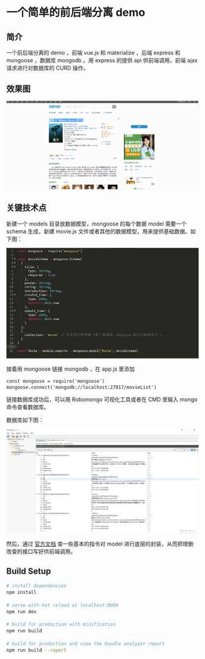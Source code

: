 # 一个简单的前后端分离 demo

## 简介
一个前后端分离的 demo ，前端 vue.js 和 materialize ，后端 express 和 mongoose ，数据库 mongodb 。用 express 的提供 api 供前端调用，前端 ajax 请求进行对数据库的 CURD 操作。

## 效果图

![demo](./demo/demo.gif)

## 关键技术点
新建一个 models 目录放数据模型，mongoose 的每个数据 model 需要一个 schema 生成，新建 movie.js 文件或者其他的数据模型，用来提供基础数据。如下图：

![note](./demo/note.png)

接着用 mongoose 链接 mongodb ，在 app.js 里添加

    const mongoose = require('mongoose')
    mongoose.connect('mongodb://localhost:27017/movieList')

链接数据库成功后，可以用 Robomongo 可视化工具或者在 CMD 里输入 mongo 命令查看数据库。

数据库如下图：

![db](./demo/db.png)

然后，通过 [官方文档](http://mongoosejs.com/docs/guide.html) 查一些基本的指令对 model 进行底层的封装，从而把增删改查的接口写好供前端调用。 

## Build Setup

``` bash
# install dependencies
npm install

# serve with hot reload at localhost:8080
npm run dev

# build for production with minification
npm run build

# build for production and view the bundle analyzer report
npm run build --report
```
